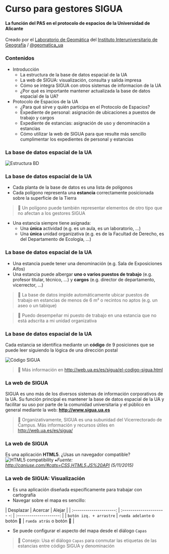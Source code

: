 # Curso para gestores SIGUA
#### La función del PAS en el protocolo de espacios de la Universidad de Alicante

Creado por el [Laboratorio de Geomática](http://iig.ua.es/es/geomatica/) del [Instituto Interuniversitario de Geografía](http://iig.ua.es/) / [@geomatica_ua](https://twitter.com/geomatica_ua)



### Contenidos
- Introducción <!-- .element: class="fragment" data-fragment-index="1" -->
  - La estructura de la base de datos espacial de la UA
  - La web de SIGUA: visualización, consulta y salida impresa
  - Cómo se integra SIGUA con otros sistemas de informacion de la UA
  - ¿Por qué es importante mantener actualizada la base de datos espacial de la UA?
- Protocolo de Espacios de la UA <!-- .element: class="fragment" data-fragment-index="2" -->
  - ¿Para qué sirve y quién participa en el Protocolo de Espacios?
  - Expediente de personal: asignación de ubicaciones a puestos de trabajo y cargos
  - Expediente de estancias: asignación de uso y denominación a estancias
  - Cómo utilizar la web de SIGUA para que resulte más sencillo cumplimentar los expedientes de personal y estancias



### La base de datos espacial de la UA
![Estructura BD](http://labgeo.github.io/sigua-pas-meetup/img/db_structure.png)



### La base de datos espacial de la UA
- Cada planta de la base de datos es una lista de polígonos
- Cada polígono representa una **estancia** correctamente posicionada sobre la superficie de la Tierra

>  Un polígono puede también representar elementos de otro tipo que no afectan a los gestores SIGUA

- Una estancia siempre tiene asignada:
  - Una **única** actividad (e.g. es un aula, es un laboratorio, ...)
  - Una **única** unidad organizativa (e.g. es de la Facultad de Derecho, es del Departamento de Ecología, ...)



### La base de datos espacial de la UA
- Una estancia puede tener una denominación (e.g. Sala de Exposiciones Aifos)
- Una estancia puede albergar **uno o varios puestos de trabajo** (e.g. profesor titular, técnico, ...) y **cargos** (e.g. director de departamento, vicerrector, ...)

>  La base de datos impide automáticamente ubicar puestos de trabajo en estancias de menos de 6 m² o recintos no aptos (e.g. un aseo o un tabique)

>  Puedo desempeñar mi puesto de trabajo en una estancia que no está adscrita a mi unidad organizativa



### La base de datos espacial de la UA
Cada estancia se identifica mediante un **código** de 9 posiciones que se puede leer siguiendo la lógica de una dirección postal

![Código SIGUA](http://labgeo.github.io/sigua-pas-meetup/img/room_code.png)

>  Más información en http://web.ua.es/es/sigua/el-codigo-sigua.html



### La web de SIGUA
SIGUA es uno más de los diversos sistemas de información corporativos de la UA. Su función principal es mantener  la base de datos espacial de la UA y facilitar su uso por parte de la comunidad universitaria y el público en general mediante la web:
**http://www.sigua.ua.es**

>  Organizativamente, SIGUA es una subunidad del Vicerrectorado de Campus. Más información y recursos útiles en http://web.ua.es/es/sigua/



### La web de SIGUA
Es una aplicación **HTML5**. ¿Usas un navegador compatible?
![HTML5 compatibility](http://labgeo.github.io/sigua-pas-meetup/img/caniuse_html5.png)
 ⁕*Fuente: http://caniuse.com/#cats=CSS,HTML5,JS%20API (5/11/2015)*



### La web de SIGUA: Visualización
- Es una aplicación diseñada específicamente para trabajar con cartografía
- Navegar sobre el mapa es sencillo:

| Desplazar               | Acercar                    | Alejar                  |
| :---------------------: | :---------------------  -: | :---------------------: |
| `botón izq. + arrastre` | `rueda adelante` o botón  | `rueda atrás` o botón  |

- Se puede configurar el aspecto del mapa desde el diálogo `Capas`

>  Consejo: Usa el diálogo `Capas` para conmutar las etiquetas de las estancias entre código SIGUA y denominación
